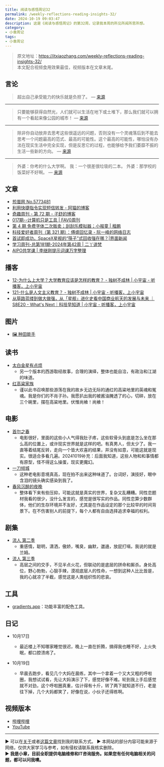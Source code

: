 ```yaml
---
title: 阅读与感悟周记32
permalink: /weekly-reflections-reading-insights-32/
date: 2024-10-19 09:03:47
description: 这是《阅读与感悟周记》的第32周，记录我本周的所见所闻所思所想。
category:
- 小章周记
tags:
- 小章周记
---
```



> 原文地址：<https://itxiaozhang.com/weekly-reflections-reading-insights-32/>  
> 本文配合视频食用效果最佳，视频版本在文章末尾。

## 言论

> 超出自己承受能力的快乐就是负担了。
— [来源](https://jandan.net/t/5774111)

---

> 只要能够获得自然光，人们就可以生活在地下或土堆下，那么我们就可以拥有一个看起来像公园的城市！
— [来源](https://news.ycombinator.com/item?id=41823811)

---

> 除非你自动放弃去思考这些很遥远的问题，否则没有一个灵魂落后到不能去思考一个问题最高的范式、最高的可能性。这个最高的可能性，哪怕没有办法在现实生活中完全实现，但是反思它的过程，也能够给予我们萎靡不振的生活一些新的方向。
— [来源](https://www.xiaoyuzhoufm.com/episode/6711a5bd0d2f24f289f16377)

---

> 外婆：你考的什么大学啊。
我：一个很差很垃圾的二本。
外婆：那学校的饭菜好不好啊。
— [来源](https://jandan.net/t/5774963)

## 文章

- [煎蛋网 No.5773481](https://jandan.net/t/5773481)
- [利用快捷指令实现短信转发 - 阿猫的博客](https://ameow.xyz/archives/sms-forwarding-with-apple-shortcuts)
- [奇趣周刊 - 第 72 期 - 子舒的博客](https://zishu.me/blog/weekly-72.html/)
- [017期--计算机只是工具 | FAV0周刊](https://fav0.com/posts/2024/017)
- [第 4 期 免费字体二次贩卖；刮刮乐模拟器；小报童 | 楷鹏](https://wukaipeng.com/weekly/4)
- [科技爱好者周刊（第 321 期）：傅盛回忆录 - 阮一峰的网络日志](https://www.ruanyifeng.com/blog/2024/10/weekly-issue-321.html)
- [首试即成功，SpaceX星舰的“筷子”式回收强在哪？|界面新闻](https://www.jiemian.com/article/11824869.html)
- [学习周刊-总第181期-2024年第42周 | 二丫讲梵](https://wiki.eryajf.net/pages/4abe84/)
- [AIPO共学课 | 李继刚提示词课万字整理](https://mp.weixin.qq.com/s/R8UbrixkKHXE4dnVt0VMvw)

## 播客

- [12-为什么上大学？大学教育应该是怎样的教育？ - 独树不成林 | 小宇宙 - 听播客，上小宇宙](https://www.xiaoyuzhoufm.com/episode/6556db5b0500be931cbbd4e1)
- [121-什么是人文主义教育？ - 独树不成林 | 小宇宙 - 听播客，上小宇宙](https://www.xiaoyuzhoufm.com/episode/6711a5bd0d2f24f289f16377)
- [从筚路蓝缕到做大做强，从「星舰」进化史看中国商业航天的发展与未来 ｜S8E20 - What's Next｜科技早知道 | 小宇宙 - 听播客，上小宇宙](https://www.xiaoyuzhoufm.com/episode/67111cacd9a875d5a9827c46)

## 图片

- [🖼 种田能手](https://jandan.net/t/5774864)

## 读书

- [太白金星有点烦](https://neodb.social/book/5TJTVlzTEWh0ppN8EC2uPc)
  - 另一个版本的西游取经故事，合理的演绎，整体也能自洽，有政治和江湖的味道。
- [红高粱家族](https://neodb.social/book/3yRGnQYC0xnJMMZz7bPLT6)
  - 谨以此书召唤那些游荡在我的故乡无边无际的通红的高粱地里的英魂和冤魂。我是你们的不肖子孙。我愿扒出我的被酱油腌透了的心，切碎，放在三个碗里，摆在高粱地里。伏惟尚飨！尚飨！

## 电影

- [首尔之春](https://neodb.social/movie/6rjVMh6bdr8u0LJBAKf8Td)
  - 电影很好，里面的这些小人气得我肚子疼，这些软骨头到底是怎么坐在那么高的位置上，或许现实世界就是这样的吧。有真男人，但太少了。我一直等着结尾反转，走向一个皆大欢喜的结果，并没有如意，可能这就是现实。很适合多看几遍。20241019补充：后面我知道，这些人物和和事情都有原型，怪不得这么操蛋，现实更魔幻。
- [一刀倾城](https://neodb.social/movie/2e2QJ3otHPvZjRC2m5fl4o)
  - 这种老电影意境真高，现在拍不出来这种味道了。台词好，演技好，眼中含泪的镜头确实感染到我了。
- [春风沉醉的夜晚](https://neodb.social/movie/0wuHeSHIeXLtezLCsssmnf)
  - 整体看下来有些压抑，可能这就是真实的世界，复杂又乱糟糟。同性恋题材我看的很少，没什么发言的，感觉是很写实的作品。同性恋算少数群体，他们的生存环境并不友好，尤其是在作品设定的那个比较早的时间背景下。在不伤害别人的前提下，每个人都有自由选择追求幸福的权利。

## 剧集

- [流人 第二季](https://neodb.social/tv/season/2Eqn7nsOKfduXHmcvFFLQP)
  - 重感情，聪明，潇洒，傲娇，嘴臭，幽默，邋遢，放屁打嗝，我说的就是兰姆。
- [流人 第三季](https://neodb.social/tv/season/3nfveBbMneBefgMBcWhZ3M)
  - 高层之间的交手，不见半点火花，但联动的是底层的拼命和厮杀。身处高位，野心勃勃，心狠手辣，漠视底层人的性命，一想到这种人比比皆是，我的心就凉了半截，感觉这是人类组织性的悲哀。

## 工具

- [gradients.app](https://gradients.app/)：功能丰富的配色工具。

## 日记

- 10月17日
  - 最近楼上不知哪家睡觉很迟，晚上一直在折腾，搞得我也睡不好，上火失眠，都口腔溃疡了。

- 10月19日
  - 早晨去跑步，看见几个大妈在晨练，其中一个拿着一个又大又粗的呼啦圈，我想试试看，先让大妈演示了下，感觉好像不难。轮到我上手后感觉就不对劲，这个呼啦圈真重，估计得有十斤，转了两下就知道不行，老是往下掉，几个大妈都笑了，好像在说，小伙子还得练啊。

## 视频版本

- [哔哩哔哩](https://www.bilibili.com/video/BV1xzCXYuEPq)
- [YouTube](https://youtu.be/xCPIJek40AI?si=PM2YGUNKUT1Lu8VH)

---
▶ 可以在[关于](https://itxiaozhang.com/about/)或者[这篇文章](https://itxiaozhang.com/about-computer-repair-services-with-me/)找到我的联系方式。
▶ 本网站的部分内容可能来源于网络，仅供大家学习与参考，如有侵权请联系我核实删除。  
▶ **我是小章，目前全职提供电脑维修和IT咨询服务。如果您有任何电脑相关的问题，都可以问我噢。**  
